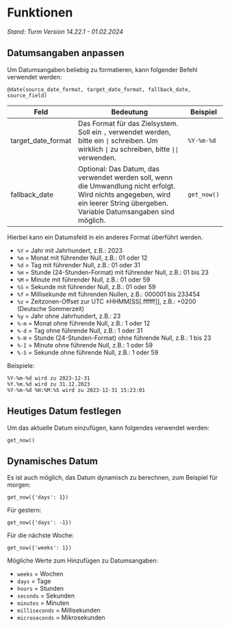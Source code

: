 # Funktionen
*Stand: Turm Version 14.22.1 - 01.02.2024*

## Datumsangaben anpassen

Um Datumsangaben beliebig zu formatieren, kann folgender Befehl verwendet werden:

```
@date(source_date_format, target_date_format, fallback_date, source_field)
```

| Feld               | Bedeutung                                                                                          | Beispiel        |
|------------------- |---------------------------------------------------------------------------------------------------|-----------------|
| target_date_format | Das Format für das Zielsystem. Soll ein ```,``` verwendet werden, bitte ein ```\|``` schreiben. Um wirklich ```\|``` zu schreiben, bitte ```\|\|``` verwenden. | ```%Y-%m-%d```  |
| fallback_date      | Optional: Das Datum, das verwendet werden soll, wenn die Umwandlung nicht erfolgt. Wird nichts angegeben, wird ein leerer String übergeben. Variable Datumsangaben sind möglich. | ```get_now()``` |

Hierbei kann ein Datumsfeld in ein anderes Format überführt werden.

- ```%Y``` = Jahr mit Jahrhundert, z.B.: 2023
- ```%m``` = Monat mit führender Null, z.B.: 01 oder 12
- ```%d``` = Tag mit führender Null, z.B.: 01 oder 31
- ```%H``` = Stunde (24-Stunden-Format) mit führender Null, z.B.: 01 bis 23
- ```%M``` = Minute mit führender Null, z.B.: 01 oder 59
- ```%S``` = Sekunde mit führender Null, z.B.: 01 oder 59
- ```%f``` = Millisekunde mit führenden Nullen, z.B.: 000001 bis 233454
- ```%z``` = Zeitzonen-Offset zur UTC ±HHMM[SS[.ffffff]], z.B.: +0200 (Deutsche Sommerzeit)
- ```%y``` = Jahr ohne Jahrhundert, z.B.: 23
- ```%-m``` = Monat ohne führende Null, z.B.: 1 oder 12
- ```%-d``` = Tag ohne führende Null, z.B.: 1 oder 31
- ```%-H``` = Stunde (24-Stunden-Format) ohne führende Null, z.B.: 1 bis 23
- ```%-I``` = Minute ohne führende Null, z.B.: 1 oder 59
- ```%-S``` = Sekunde ohne führende Null, z.B.: 1 oder 59

Beispiele:
```
%Y-%m-%d wird zu 2023-12-31
%Y.%m.%d wird zu 31.12.2023
%Y-%m-%d %H:%M:%S wird zu 2023-12-31 15:23:01
```

## Heutiges Datum festlegen

Um das aktuelle Datum einzufügen, kann folgendes verwendet werden:
```
get_now()
```

## Dynamisches Datum

Es ist auch möglich, das Datum dynamisch zu berechnen, zum Beispiel für morgen:
```
get_now({'days': 1})
```

Für gestern:
```
get_now({'days': -1})
```

Für die nächste Woche:
```
get_now({'weeks': 1})
```

Mögliche Werte zum Hinzufügen zu Datumsangaben:

- ```weeks``` = Wochen
- ```days``` = Tage
- ```hours``` = Stunden
- ```seconds``` = Sekunden
- ```minutes``` = Minuten
- ```milliseconds``` = Millisekunden
- ```microseconds``` = Mikrosekunden
